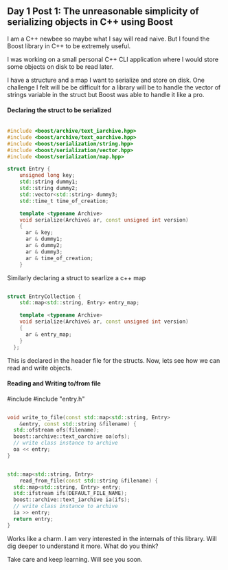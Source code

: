 ## Day 1 Post 1: The unreasonable simplicity of serializing objects in C++ using Boost

I am a C++ newbee so maybe what I say will read naive. But I found the Boost library in C++ to be extremely useful.

I was working on a small personal C++ CLI application where I would store some objects on disk to be read later.

I have a structure and a map I want to serialize and store on disk. One challenge I felt will be be difficult for a library will be to handle the vector of strings variable in the struct but Boost was able to handle it like a pro.

#### Declaring the struct to be serialized

```cpp

#include <boost/archive/text_iarchive.hpp>
#include <boost/archive/text_oarchive.hpp>
#include <boost/serialization/string.hpp>
#include <boost/serialization/vector.hpp>
#include <boost/serialization/map.hpp>

struct Entry {
    unsigned long key;
    std::string dummy1;
    std::string dummy2;
    std::vector<std::string> dummy3;
    std::time_t time_of_creation;

    template <typename Archive>
    void serialize(Archive& ar, const unsigned int version)
    {
      ar & key;
      ar & dummy1;
      ar & dummy2;
      ar & dummy3;
      ar & time_of_creation;
    }
```
Similarly declaring a struct to searlize a c++ map

```cpp

struct EntryCollection {
    std::map<std::string, Entry> entry_map;

    template <typename Archive>
    void serialize(Archive& ar, const unsigned int version)
    {
      ar & entry_map;
    }
  };

```
This is declared in the header file for the structs. Now, lets see how we can read and write objects.

#### Reading and Writing to/from file

#include <fstream>
#include "entry.h"
    
```cpp

void write_to_file(const std::map<std::string, Entry>
    &entry, const std::string &filename) {
  std::ofstream ofs(filename);
  boost::archive::text_oarchive oa(ofs);
  // write class instance to archive
  oa << entry;
}


std::map<std::string, Entry>
    read_from_file(const std::string &filename) {
  std::map<std::string, Entry> entry;
  std::ifstream ifs(DEFAULT_FILE_NAME);
  boost::archive::text_iarchive ia(ifs);
  // write class instance to archive
  ia >> entry;
  return entry;
}


```

Works like a charm. I am very interested in the internals of this library. Will dig deeper to understand it more. What do you think?

Take care and keep learning. Will see you soon.


